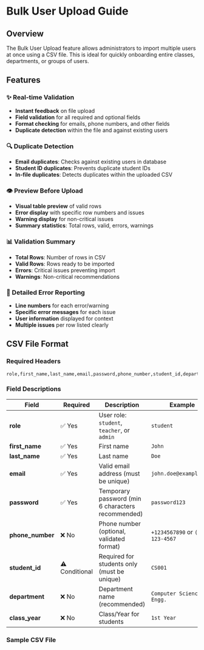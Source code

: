 # Bulk User Upload Guide

## Overview
The Bulk User Upload feature allows administrators to import multiple users at once using a CSV file. This is ideal for quickly onboarding entire classes, departments, or groups of users.

## Features

### ✨ Real-time Validation
- **Instant feedback** on file upload
- **Field validation** for all required and optional fields
- **Format checking** for emails, phone numbers, and other fields
- **Duplicate detection** within the file and against existing users

### 🔍 Duplicate Detection
- **Email duplicates**: Checks against existing users in database
- **Student ID duplicates**: Prevents duplicate student IDs
- **In-file duplicates**: Detects duplicates within the uploaded CSV

### 👁️ Preview Before Upload
- **Visual table preview** of valid rows
- **Error display** with specific row numbers and issues
- **Warning display** for non-critical issues
- **Summary statistics**: Total rows, valid, errors, warnings

### 📊 Validation Summary
- **Total Rows**: Number of rows in CSV
- **Valid Rows**: Rows ready to be imported
- **Errors**: Critical issues preventing import
- **Warnings**: Non-critical recommendations

### 📝 Detailed Error Reporting
- **Line numbers** for each error/warning
- **Specific error messages** for each issue
- **User information** displayed for context
- **Multiple issues** per row listed clearly

## CSV File Format

### Required Headers
```csv
role,first_name,last_name,email,password,phone_number,student_id,department,class_year
```

### Field Descriptions

| Field | Required | Description | Example |
|-------|----------|-------------|---------|
| **role** | ✅ Yes | User role: `student`, `teacher`, or `admin` | `student` |
| **first_name** | ✅ Yes | First name | `John` |
| **last_name** | ✅ Yes | Last name | `Doe` |
| **email** | ✅ Yes | Valid email address (must be unique) | `john.doe@example.com` |
| **password** | ✅ Yes | Temporary password (min 6 characters recommended) | `password123` |
| **phone_number** | ❌ No | Phone number (optional, validated format) | `+1234567890` or `(555) 123-4567` |
| **student_id** | ⚠️ Conditional | Required for students only (must be unique) | `CS001` |
| **department** | ❌ No | Department name (recommended) | `Computer Science Engg.` |
| **class_year** | ❌ No | Class/Year for students | `1st Year` |

### Sample CSV File
